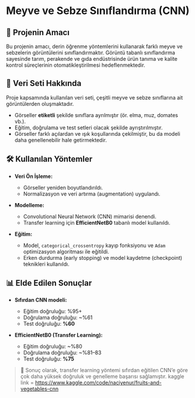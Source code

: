 # Meyve ve Sebze Sınıflandırma (CNN)

## 📌 Projenin Amacı
Bu projenin amacı, derin öğrenme yöntemlerini kullanarak farklı meyve ve sebzelerin görüntülerini sınıflandırmaktır. Görüntü tabanlı sınıflandırma sayesinde tarım, perakende ve gıda endüstrisinde ürün tanıma ve kalite kontrol süreçlerinin otomatikleştirilmesi hedeflenmektedir.

## 📂 Veri Seti Hakkında
Proje kapsamında kullanılan veri seti, çeşitli meyve ve sebze sınıflarına ait görüntülerden oluşmaktadır.  
- Görseller **etiketli** şekilde sınıflara ayrılmıştır (ör. elma, muz, domates vb.).  
- Eğitim, doğrulama ve test setleri olacak şekilde ayrıştırılmıştır.  
- Görseller farklı açılardan ve ışık koşullarında çekilmiştir, bu da modeli daha genellenebilir hale getirmektedir.

## 🛠 Kullanılan Yöntemler
- **Veri Ön İşleme:**  
  - Görseller yeniden boyutlandırıldı.  
  - Normalizasyon ve veri artırma (augmentation) uygulandı.  

- **Modelleme:**  
  - Convolutional Neural Network (CNN) mimarisi denendi.  
  - Transfer learning için **EfficientNetB0** tabanlı model kullanıldı.  

- **Eğitim:**  
  - Model, `categorical_crossentropy` kayıp fonksiyonu ve `Adam` optimizasyon algoritması ile eğitildi.  
  - Erken durdurma (early stopping) ve model kaydetme (checkpoint) teknikleri kullanıldı.  

## 📊 Elde Edilen Sonuçlar
- **Sıfırdan CNN modeli:**  
  - Eğitim doğruluğu: %95+  
  - Doğrulama doğruluğu: ~%61  
  - Test doğruluğu: **%60**  

- **EfficientNetB0 (Transfer Learning):**  
  - Eğitim doğruluğu: ~%80  
  - Doğrulama doğruluğu: ~%81–83  
  - Test doğruluğu: **%75**  

> 📌 Sonuç olarak, transfer learning yöntemi sıfırdan eğitilen CNN’e göre çok daha yüksek doğruluk ve genelleme başarısı sağlamıştır.
kaggle link = https://www.kaggle.com/code/naciyenur/fruits-and-vegetables-cnn
